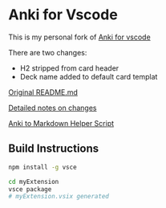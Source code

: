 # Anki for Vscode

This is my personal fork of [Anki for vscode](https://github.com/jasonwilliams/anki)

There are two changes:

- H2 stripped from card header
- Deck name added to default card templat

[Original README.md](https://github.com/wrinkledeth/anki/blob/main/README_ORIGINAL.md)

[Detailed notes on changes](https://github.com/wrinkledeth/anki/blob/main/notes.md)

[Anki to Markdown Helper Script](https://github.com/wrinkledeth/anki/tree/main/scripts)

## Build Instructions

```bash
npm install -g vsce

cd myExtension
vsce package
# myExtension.vsix generated
```
